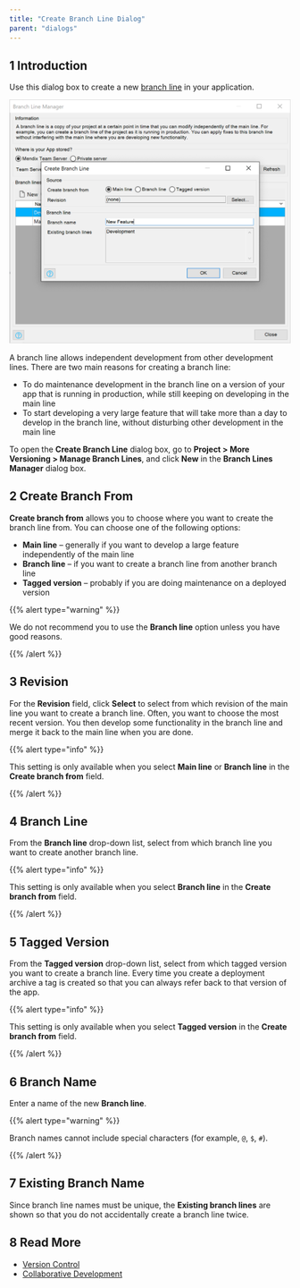 ```yaml
---
title: "Create Branch Line Dialog"
parent: "dialogs"
---
```


## 1 Introduction

Use this dialog box to create a new [branch line](version-control) in your application.

![](attachments/create-branch-line-dialog/create-branch-line-dialog.png)

A branch line allows independent development from other development lines. There are two main reasons for creating a branch line:

* To do maintenance development in the branch line on a version of your app that is running in production, while still keeping on developing in the main line
* To start developing a very large feature that will take more than a day to develop in the branch line, without disturbing other development in the main line

To open the **Create Branch Line** dialog box, go to **Project > More Versioning > Manage Branch Lines**, and click **New** in the **Branch Lines Manager** dialog box.

## 2 Create Branch From

**Create branch from** allows you to choose where you want to create the branch line from.  You can choose one of the following options:
- **Main line** – generally if you want to develop a large feature independently of the main line
- **Branch line** – if you want to create a branch line from another branch line
- **Tagged version** – probably if you are doing maintenance on a deployed version

{{% alert type="warning" %}}

We do not recommend you to use the **Branch line** option unless you have good reasons.

{{% /alert %}}

## 3 Revision

For the **Revision** field, click **Select** to select from which revision of the main line you want to create a branch line. Often, you want to choose the most recent version. You then develop some functionality in the branch line and merge it back to the main line when you are done.

{{% alert type="info" %}}

This setting is only available when you select **Main line** or **Branch line** in the **Create branch from** field.

{{% /alert %}}

## 4 Branch Line

From the **Branch line** drop-down list, select from which branch line you want to create another branch line.

{{% alert type="info" %}}

This setting is only available when you select **Branch line** in the **Create branch from** field.

{{% /alert %}}

## 5 Tagged Version

From the **Tagged version** drop-down list, select from which tagged version you want to create a branch line. Every time you create a deployment archive a tag is created so that you can always refer back to that version of the app.

{{% alert type="info" %}}

This setting is only available when you select **Tagged version** in the **Create branch from** field.

{{% /alert %}}

## 6 Branch Name

Enter a name of the new **Branch line**.

{{% alert type="warning" %}}

Branch names cannot include special characters (for example, `@`, `$`, `#`).

{{% /alert %}}

## 7 Existing Branch Name

Since branch line names must be unique, the **Existing branch lines** are shown so that you do not accidentally create a branch line twice.

## 8 Read More

* [Version Control](version-control)
* [Collaborative Development](collaborative-development)
